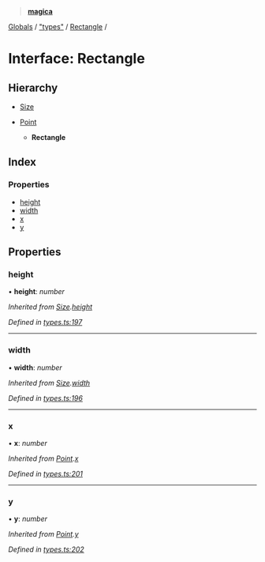 > **[magica](../README.md)**

[Globals](../README.md) / ["types"](../modules/_types_.md) / [Rectangle](_types_.rectangle.md) /

# Interface: Rectangle

## Hierarchy

* [Size](_types_.size.md)

* [Point](_types_.point.md)

  * **Rectangle**

## Index

### Properties

* [height](_types_.rectangle.md#height)
* [width](_types_.rectangle.md#width)
* [x](_types_.rectangle.md#x)
* [y](_types_.rectangle.md#y)

## Properties

###  height

• **height**: *number*

*Inherited from [Size](_types_.size.md).[height](_types_.size.md#height)*

*Defined in [types.ts:197](https://github.com/cancerberoSgx/magica/blob/30321a6/src/types.ts#L197)*

___

###  width

• **width**: *number*

*Inherited from [Size](_types_.size.md).[width](_types_.size.md#width)*

*Defined in [types.ts:196](https://github.com/cancerberoSgx/magica/blob/30321a6/src/types.ts#L196)*

___

###  x

• **x**: *number*

*Inherited from [Point](_types_.point.md).[x](_types_.point.md#x)*

*Defined in [types.ts:201](https://github.com/cancerberoSgx/magica/blob/30321a6/src/types.ts#L201)*

___

###  y

• **y**: *number*

*Inherited from [Point](_types_.point.md).[y](_types_.point.md#y)*

*Defined in [types.ts:202](https://github.com/cancerberoSgx/magica/blob/30321a6/src/types.ts#L202)*